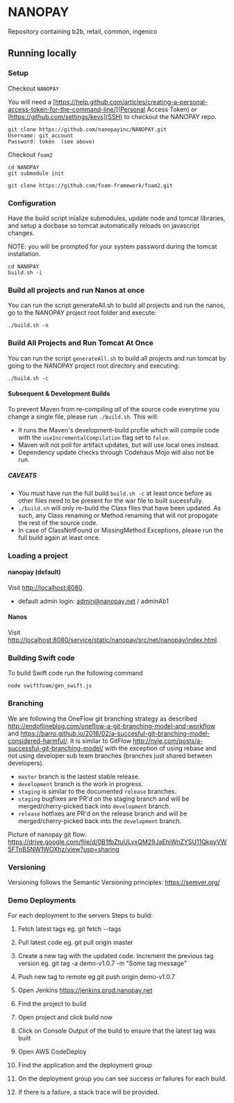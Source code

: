 # NANOPAY
Repository containing b2b, retail, common, ingenico

## Running locally

### Setup
Checkout `NANOPAY`

You will need a [https://help.github.com/articles/creating-a-personal-access-token-for-the-command-line/](Personal Access Token) or [https://github.com/settings/keys](SSH) to checkout the NANOPAY repo.

```
git clone https://github.com/nanopayinc/NANOPAY.git
Username: git_account
Password: token  (see above)
```

Checkout `foam2`
```
cd NANOPAY
git submodule init

git clone https://github.com/foam-framework/foam2.git
```

### Configuration

Have the build script inialize submodules, update node and tomcat libraries, and setup a docbase so tomcat automatically reloads on javascript changes.

NOTE: you will be prompted for your system password during the tomcat installation.

```
cd NANOPAY
build.sh -i
```

### Build all projects and run Nanos at once
You can run the script generateAll.sh to build all projects and run the nanos, go to the NANOPAY project root folder and execute:

`./build.sh -n`

### Build All Projects and Run Tomcat At Once
You can run the script `generateAll.sh` to build all projects and run tomcat by going to the NANOPAY project root directory and executing:

`./build.sh -c`

#### Subsequent & Development Builds
To prevent Maven from re-compiling *all* of the source code everytime you change a single file, please run `./build.sh`. This will:
- It runs the Maven's development-build profile which will compile code with the `useIncrementalCompilation` flag set to `false`.
- Maven will not poll for artifact updates, but will use local ones instead.
- Dependency update checks through Codehaus Mojo will also not be run.

##### CAVEATS
- You must have run the full build `build.sh -c` at least once before as other files need to be present for the war file to built sucessfully.
- `./build.sh` will only re-build the Class files that have been updated. As such, any Class renaming or Method renaming that will not propogate the rest of the source code.
- In case of ClassNotFound or MissingMethod Exceptions, please run the full build again at least once.

### Loading a project

#### nanopay (default) 
Visit [http://localhost:8080](http://localhost:8080).
- default admin login: admin@nanopay.net / adminAb1

#### Nanos
Visit [http://localhost:8080/service/static/nanopay/src/net/nanopay/index.html](http://localhost:8080/service/static/nanopay/src/net/nanopay/index.html).

### Building Swift code

To build Swift code run the following command

`node swiftfoam/gen_swift.js`

### Branching
We are following the OneFlow git branching strategy as described http://endoflineblog.com/oneflow-a-git-branching-model-and-workflow and https://barro.github.io/2016/02/a-succesful-git-branching-model-considered-harmful/.  It is similar to GitFlow http://nvie.com/posts/a-successful-git-branching-model/ with the exception of using rebase and not using developer sub team branches (branches just shared between developers).
* `master` branch is the lastest stable release.
* `development` branch is the work in progress.
* `staging` is similar to the documented `release` branches.
* `staging` bugfixes are PR'd on the staging branch and will be merged/cherry-picked back into `development` branch.
* `release` hotfixes are PR'd on the release branch and will be merged/cherry-picked back into the `development` branch.

Picture of nanopay git flow: https://drive.google.com/file/d/0B1fbZtuULvxQM29JaEhiWnZYSU11QkpyVW5FTnBSNW1WOXhz/view?usp=sharing

### Versioning
Versioning follows the Semantic Versioning principles: https://semver.org/

### Demo Deployments
For each deployment to the servers
Steps to build:
1. Fetch latest tags
   eg. git fetch --tags

3. Pull latest code
   eg. git pull origin master

4. Create a new tag with the updated code. Increment the previous tag version
   eg. git tag -a demo-v1.0.7 -m "Some tag message"

5. Push new tag to remote
  eg git push origin demo-v1.0.7

6. Open Jenkins https://jenkins.prod.nanopay.net

7. Find the project to build

8. Open project and click build now

9. Click on Console Output of the build to ensure that the latest tag was built

10. Open AWS CodeDeploy

11. Find the application and the deployment group

12. On the deployment group you can see success or failures for each build.

13. If there is a failure, a stack trace will be provided.
